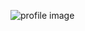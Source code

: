 ![profile image](https://avatars0.githubusercontent.com/u/49456295?s=400&u=2b5fd05a901afcfb9ba9907586723e473f01a4ac&v=4)
